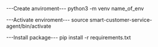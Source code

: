 ---Create anviroment---
python3 -m venv name_of_env

---Activate enviroment---
source smart-customer-service-agent/bin/activate

---Install package---
pip install -r requirements.txt
